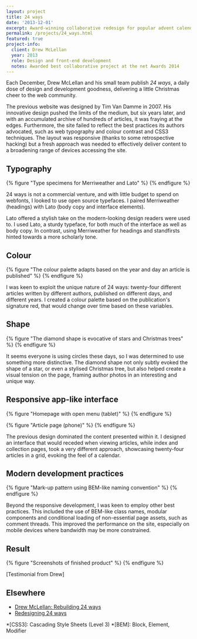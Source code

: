 ```yaml
---
layout: project
title: 24 ways
date: '2013-12-01'
excerpt: Award-winning collaborative redesign for popular advent calendar for web geeks.
permalink: /projects/24_ways.html
featured: true
project-info:
  client: Drew McLellan
  year: 2013
  role: Design and front-end development
  notes: Awarded best collaborative project at the net Awards 2014
---
```

Each December, Drew McLellan and his small team publish _24 ways_, a daily dose of design and development goodness, delivering a little Christmas cheer to the web community.

The previous website was designed by Tim Van Damme in 2007. His innovative design pushed the limits of the medium, but six years later, and with an accumulated archive of hundreds of articles, it was fraying at the edges. Furthermore, the site failed to reflect the best practices its authors advocated, such as web typography and colour contrast and CSS3 techniques. The layout was responsive (thanks to some retrospective hacking) but a fresh approach was needed to effectively deliver content to a broadening range of devices accessing the site.

## Typography
{% figure "Type specimens for Merriweather and Lato" %}
{% endfigure %}

24 ways is not a commercial venture, and with little budget to spend on webfonts, I looked to use open source typefaces. I paired Merriweather (headings) with Lato (body copy and interface elements).

Lato offered a stylish take on the modern-looking design readers were used to. I used Lato, a sturdy typeface, for both much of the interface as well as body copy. In contrast, using Merriweather for headings and standfirsts hinted towards a more scholarly tone.

## Colour
{% figure "The colour palette adapts based on the year and day an article is published" %}
{% endfigure %}

I was keen to exploit the unique nature of 24 ways: twenty-four different articles written by different authors, published on different days, and different years. I created a colour palette based on the publication's signature red, that would change over time based on these variables.

## Shape
{% figure "The diamond shape is evocative of stars and Christmas trees" %}
{% endfigure %}

It seems everyone is using circles these days, so I was determined to use something more distinctive. The diamond shape not only subtly evoked the shape of a star, or even a stylised Christmas tree, but also helped create a visual tension on the page, framing author photos in an interesting and unique way.

## Responsive app-like interface
{% figure "Homepage with open menu (tablet)" %}
{% endfigure %}

{% figure "Article page (phone)" %}
{% endfigure %}

The previous design dominated the content presented within it. I designed an interface that would receded when viewing articles, while index and collection pages, took a very different approach, showcasing twenty-four articles in a grid, evoking the feel of a calendar.

## Modern development practices
{% figure "Mark-up pattern using BEM-like naming convention" %}
{% endfigure %}

Beyond the responsive development, I was keen to employ other best practices. This included the use of BEM-like class names, modular components and conditional loading of non-essential page assets, such as comment threads. This improved the performance on the site, especially on mobile devices where bandwidth may be more constrained.

## Result
{% figure "Screenshots of finished product" %}
{% endfigure %}

[Testimonial from Drew]

## Elsewhere
* [Drew McLellan: Rebuilding 24 ways][1]
* [Redesigning 24 ways][2]

[1]: http://allinthehead.com/retro/366/rebuilding-24-ways
[2]: /2013/12/redesigning_24_ways

*[CSS3]: Cascading Style Sheets (Level 3)
*[BEM]: Block, Element, Modifier
